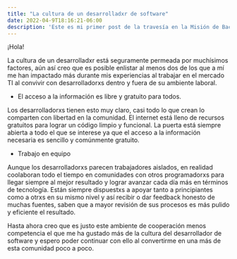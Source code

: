 ```yaml
---
title: "La cultura de un desarrolladxr de software"
date: 2022-04-9T18:16:21-06:00
description: 'Este es mi primer post de la travesía en la Misión de Backend con Node JS de Launch X.'
---
```


¡Hola!


La cultura de un desarrolladxr está seguramente permeada por muchísimos factores, aún así creo que es posible enlistar al menos dos de los que a mí me han impactado más durante mis experiencias al trabajar en el mercado TI al convivir con desarrolladorxs dentro y fuera de su ambiente laboral.



- El acceso a la información es libre y gratuito para todos.

Los desarrolladorxs tienen esto muy claro, casi todo lo que crean lo comparten con libertad en la comunidad. El internet está lleno de recursos gratuitos para lograr un código limpio y funcional. La puerta está siempre abierta a todo el que se interese ya que el acceso a la información necesaria es sencillo y comúnmente gratuito.



- Trabajo en equipo

Aunque los desarrolladorxs parecen trabajadores aislados, en realidad coolaboran todo el tiempo en comunidades con otros programadorxs para llegar siempre al mejor resultado y lograr avanzar cada día más en términos de tecnología. Están siempre dispuestxs a apoyar tanto a principiantes como a otrxs en su mismo nivel y así recibir  o dar feedback honesto de muchas fuentes, saben que a mayor revisión de sus procesos es más pulido y eficiente el resultado.




Hasta ahora creo que es justo este ambiente de cooperación menos competencia el que me ha gustado más de la cultura del desarrollador de software y espero poder continuar con ello al convertirme en una más de esta comunidad poco a poco.

